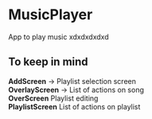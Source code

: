 # MusicPlayer
App to play music xdxdxdxdxd


## To keep in mind
<b>AddScreen</b> -> Playlist selection screen\
<b>OverlayScreen</b> -> List of actions on song\
<b>OverScreen</b> Playlist editing\
<b>PlaylistScreen</b> List of actions on playlist